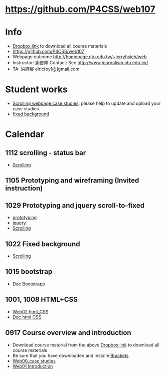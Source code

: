 # https://github.com/P4CSS/web107

# Info
* [Dropbox link](https://www.dropbox.com/sh/z0i278fngz4322l/AACTWwNuyyAfH-28iX40J-9Qa?dl=0) to download all course materials
* https://github.com/P4CSS/web107
* Webpage outcome http://homepage.ntu.edu.tw/~jerryhsieh/web
* Instructor: 謝吉隆 Contact: See http://www.journalism.ntu.edu.tw/
* TA: 洪詩宸 elricroy[@]gmail.com

# Student works
* [Scrolling webpage case studies](https://paper.dropbox.com/doc/Web107-case-studies--ARHgyEtvh47GRtnA4Ta~LOy1AQ-ONwKODVzyMYupUJxfh8Ce): please help to update and upload your case studies.
* [fixed background](https://paper.dropbox.com/doc/web107-practice--ARFO4x1Gb40BVdL1ivAKIbyrAg-cSzbAZBdjuXta1wRAosY6)

# Calendar

## 1112 scrolling - status bar
* [Scrolling](https://docs.google.com/presentation/d/1s8RWoxJKCzX4ukLY6PVBvPKxZx5iLZ1DwCDXcrQvJvs/edit?usp=sharing)

## 1105 Prototyping and wireframing (Invited instruction)

## 1029 Prototyping and jquery scroll-to-fixed
* [prototyping](https://docs.google.com/presentation/d/e/2PACX-1vRnXahVH_yKDR9cEo2TbVj3_vOkomZZdjwPLwZ2RFW-XHb9AJxmDozG9DISXNT_QRZazS-x0H_nQpZf/pub?start=false&loop=false&delayms=3000)
* [jquery](https://docs.google.com/presentation/d/1iWIAoMnbvtgwPHHHnFD80qOdCXqRLVIle99X5kaB9sk/edit?usp=sharing)
* [Scrolling](https://docs.google.com/presentation/d/1s8RWoxJKCzX4ukLY6PVBvPKxZx5iLZ1DwCDXcrQvJvs/edit?usp=sharing)


## 1022 Fixed background
* [Scrolling](https://docs.google.com/presentation/d/e/2PACX-1vSzLjy8eWHL7_bh2wHjdOhiycpcPapZqTJTEs5wozhzcSVdeD9JglH-tAv0ypgk-HiivUtm3ijJhFveJ/pub?start=false&loop=false&delayms=3000)

## 1015 bootstrap
* [Doc Bootstrap](https://docs.google.com/document/d/1EBkAkP1HZaHGYkUD3WI77NUen4n3cZfMK5wgONU9uSk/edit?usp=sharing)p


## 1001, 1008 HTML+CSS
* [Web02 html_CSS](https://docs.google.com/presentation/d/e/2PACX-1vREyxX9qnkQlH0DRddpxHWR0d8F-CtyFppr6dB1GXkUj8kmNDSUirNouyWRNIv-t_SJJDtjQ9vzspt8/pub?start=false&loop=false&delayms=3000)
* [Doc html CSS](https://docs.google.com/document/d/1sWChYvnCW2zRlWbHY1pVhDYczMBKNH6i1koZNG7IdQs/edit?usp=sharing)


## 0917 Course overview and introduction
* Download course material from the above [Dropbox link](https://www.dropbox.com/sh/z0i278fngz4322l/AACTWwNuyyAfH-28iX40J-9Qa?dl=0) to download all course materials
* Be sure that you have downloaded and installe [Brackets](http://brackets.io/)
* [Web00_case studies](https://docs.google.com/presentation/d/e/2PACX-1vROGOYmFaNxuFvGnta79LwJlu9FTrHj-nM1fDHFtYRKo_Gnlu9_cFWEo6JgTYQn_gQERJX2rPFm9PCP/pub?start=false&loop=false&delayms=3000)
* [Web01 Introduction](https://docs.google.com/presentation/d/e/2PACX-1vSn4136pWlNea1Kn79F73lE4UU7zpbFRatmnwG7LsLrxsqK71zlC8L7J9iT8cct5aavfONB3IoFqN7K/pub?start=false&loop=false&delayms=3000)

